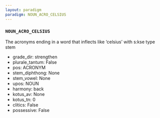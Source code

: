 ```yaml
---
layout: paradigm
paradigm: NOUN_ACRO_CELSIUS
---
```

### ` NOUN_ACRO_CELSIUS `

The acronyms ending in a word that inflects like ‘celsius’ with s:kse type stem
* grade_dir: strengthen
* plurale_tantum: False
* pos: ACRONYM
* stem_diphthong: None
* stem_vowel: None
* upos: NOUN
* harmony: back
* kotus_av: None
* kotus_tn: 0
* clitics: False
* possessive: False
